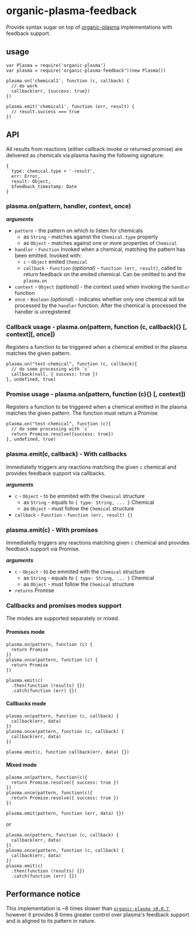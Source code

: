 # organic-plasma-feedback

Provide syntax sugar on top of [organic-plasma](https://github.com/outbounder/organic-plasma) implementations with feedback support.

## usage

```
var Plasma = require('organic-plasma')
var plasma = require('organic-plasma-feedback")(new Plasma())

plasma.on('chemical1', function (c, callback) {
  // do work
  callback(err, {success: true})
})

plasma.emit('chemical1', function (err, result) {
  // result.success === true
})
```

## API

All results from reactions (either callback invoke or returned promise) are delivered as chemicals via plasma having the following signature:

```
{
  type: chemical.type + '-result',
  err: Error,
  result: Object,
  $feedback_timestamp: Date
}
```

### plasma.on(pattern, handler, context, once)

___arguments___
* `pattern` - the pattern on which to listen for chemicals
  * as `String` - matches against the `Chemical.type` property
  * as `Object` - matches against one or more properties of `Chemical`
* `handler` - `Function` Invoked when a chemical, matching the pattern has been emitted. Invoked with:
  - `c` - `Object` emited `Chemical`
  - `callback` - `Function` _(optional)_ - `function (err, result)`, called to return feedback on the emited chemical. Can be omitted to and the `plasma.on`
* `context` - `Object` _(optional)_ - the context used when invoking the `handler` function
* `once` - `Boolean` _(optional)_ - indicates whether only one chemical will be processed by the `handler` function. After the chemical is processed the handler is unregistered

### Callback usage - plasma.on(pattern, function (c, callback){} [, context][, once])
Registers a function to be triggered when a chemical emitted in the plasma matches the given pattern.

```
plasma.on("test-chemical", function (c, callback){
  // do some processing with `c`
  callback(null, { success: true })
}, undefined, true)
```

### Promise usage - plasma.on(pattern, function (c){} [, context])

Registers a function to be triggered when a chemical emitted in the plasma matches the given pattern. The function must return a Promise

```
plasma.on("test-chemical", function (c){
  // do some processing with `c`
  return Promise.resolve({success: true})
}, undefined, true)
```


### plasma.emit(c, callback) - With callbacks

Immediatelly triggers any reactions matching the given `c` chemical and provides feedback support via callbacks.

___arguments___
* `c` -  `Object` - to be emmited with the `Chemical` structure
  * as `String` - equals to `{ type: String, ... }` Chemical
  * as `Object` - must follow the `Chemical` structure
* `callback` - `Function` - `function (err, result) {}`

### plasma.emit(c) - With promises

Immediatelly triggers any reactions matching given `c` chemical and provides feedback support via Promise.

___arguments___
* `c` -  `Object` - to be emmited with the `Chemical` structure
  * as `String` - equals to `{ type: String, ... }` Chemical
  * as `Object` - must follow the `Chemical` structure
* `returns` Promise


### Callbacks and promises modes support

The modes are supported separately or mixed.

#### Promises mode

```
plasma.on(pattern, function (c) {
  return Promise
})
plasma.once(pattern, function (c) {
  return Promise
})

plasma.emit(c)
  .then(function (results) {})
  .catch(function (err) {})
```

#### Callbacks mode

```
plasma.on(pattern, function (c, callback) {
  callback(err, data)
})
plasma.once(pattern, function (c, callback) {
  callback(err, data)
})

plasma.emit(c, function callback(err, data) {})
```

#### Mixed mode

```
plasma.on(pattern, function(c){
  return Promise.resolve({ success: true })
})
plasma.once(pattern, function(c){
  return Promise.resolve({ success: true })
})

plasma.emit(pattern, function (err, data) {})
```
or
```
plasma.on(pattern, function (c, callback) {
  callback(err, data)
})
plasma.once(pattern, function (c, callback) {
  callback(err, data)
})
plasma.emit(c)
  .then(function (results) {})
  .catch(function (err) {})
```


## Performance notice

This implementation is ~8 times slower than [`organic-plasma v0.0.7`](https://github.com/outbounder/organic-plasma/tree/f2cd53b0eb60ecc9c10d53eb455f182e9bf5a484), however it provides 8 times greater control over plasma's feedback support and is aligned to its pattern in nature.
